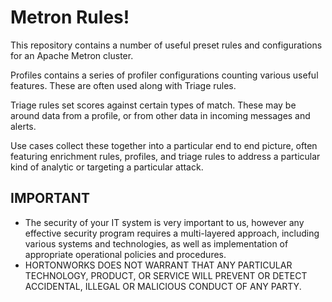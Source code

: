 Metron Rules!
=============

This repository contains a number of useful preset rules and configurations for an
Apache Metron cluster.

Profiles contains a series of profiler configurations counting various useful features. These are often used along with Triage rules.

Triage rules set scores against certain types of match. These may be around data from a profile, or from other data in incoming messages and alerts.

Use cases collect these together into a particular end to end picture, often featuring enrichment rules, profiles, and triage rules to address a particular kind of analytic or targeting a particular attack.


IMPORTANT
---------
* The security of your IT system is very important to us, however any effective security program requires a multi-layered approach, including various systems and technologies, as well as implementation of appropriate operational policies and procedures. 
* HORTONWORKS DOES NOT WARRANT THAT ANY PARTICULAR TECHNOLOGY, PRODUCT, OR SERVICE WILL PREVENT OR DETECT ACCIDENTAL, ILLEGAL OR MALICIOUS CONDUCT OF ANY PARTY.

